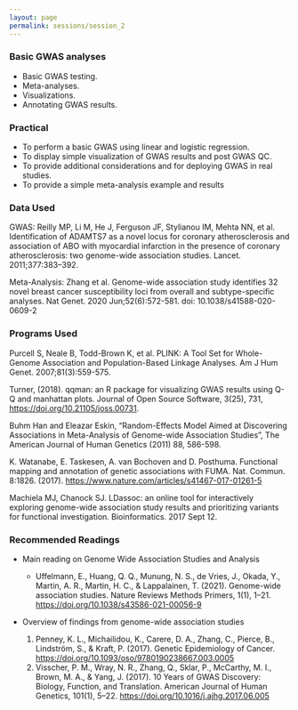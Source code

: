 ```yaml
---
layout: page
permalink: sessions/session_2
---
```


### Basic GWAS analyses
- Basic GWAS testing.
- Meta-analyses.
- Visualizations.
- Annotating GWAS results.

### Practical
- To perform a basic GWAS using linear and logistic regression.
- To display simple visualization of GWAS results and post GWAS QC.
- To provide additional considerations and for deploying GWAS in real studies.
- To provide a simple meta-analysis example and results

### Data Used
GWAS: Reilly MP, Li M, He J, Ferguson JF, Stylianou IM, Mehta NN, et al. Identification of ADAMTS7 as a novel locus for coronary atherosclerosis and association of ABO with myocardial infarction in the presence of coronary atherosclerosis: two genome-wide association studies. Lancet. 2011;377:383–392.

Meta-Analysis: Zhang et al. Genome-wide association study identifies 32 novel breast cancer susceptibility loci from overall and subtype-specific analyses. Nat Genet. 2020 Jun;52(6):572-581. doi: 10.1038/s41588-020-0609-2

### Programs Used
Purcell S, Neale B, Todd-Brown K, et al. PLINK: A Tool Set for Whole-Genome Association and Population-Based Linkage Analyses. Am J Hum Genet. 2007;81(3):559-575.

Turner, (2018). qqman: an R package for visualizing GWAS results using Q-Q and manhattan plots. Journal of Open Source Software, 3(25), 731, https://doi.org/10.21105/joss.00731.

Buhm Han and Eleazar Eskin, “Random-Effects Model Aimed at Discovering Associations in Meta-Analysis of Genome-wide Association Studies”, The American Journal of Human Genetics (2011) 88, 586-598.

K. Watanabe, E. Taskesen, A. van Bochoven and D. Posthuma. Functional mapping and annotation of genetic associations with FUMA. Nat. Commun. 8:1826. (2017).
https://www.nature.com/articles/s41467-017-01261-5

Machiela MJ, Chanock SJ. LDassoc: an online tool for interactively exploring genome-wide association study results and prioritizing variants for functional investigation. Bioinformatics. 2017 Sept 12.

### Recommended Readings 
- Main reading on Genome Wide Association Studies and Analysis
    - Uffelmann, E., Huang, Q. Q., Munung, N. S., de Vries, J., Okada, Y., Martin, A. R., Martin, H. C., & Lappalainen, T. (2021). Genome-wide association studies. Nature Reviews Methods Primers, 1(1), 1–21. https://doi.org/10.1038/s43586-021-00056-9

- Overview of findings from genome-wide association studies
  1) Penney, K. L., Michailidou, K., Carere, D. A., Zhang, C., Pierce, B., Lindström, S., & Kraft, P. (2017). Genetic Epidemiology of Cancer. https://doi.org/10.1093/oso/9780190238667.003.0005
  2) Visscher, P. M., Wray, N. R., Zhang, Q., Sklar, P., McCarthy, M. I., Brown, M. A., & Yang, J. (2017). 10 Years of GWAS Discovery: Biology, Function, and Translation. American Journal of Human Genetics, 101(1), 5–22. https://doi.org/10.1016/j.ajhg.2017.06.005





